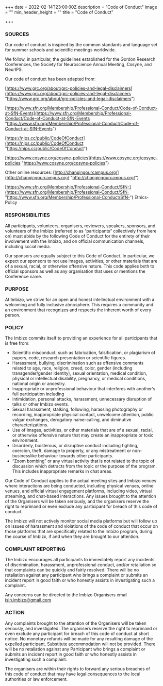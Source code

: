+++
date = 2022-02-14T23:00:00Z
description = "Code of Conduct"
image = ""
min_header_height = ""
title = "Code of Conduct"

+++
### SOURCES

Our code of conduct is inspired by the common standards and language set for summer schools and scientific meetings worldwide.

We follow, in particular, the guidelines established for the Gordon Research Conferences, the Society for Neuroscience Annual Meeting, Cosyne, and NeurIPS.

Our code of conduct has been adapted from:

[https://www.grc.org/about/grc-policies-and-legal-disclaimers](https://www.grc.org/about/grc-policies-and-legal-disclaimers "https://www.grc.org/about/grc-policies-and-legal-disclaimers")

[https://www.sfn.org/Membership/Professional-Conduct/Code-of-Conduct-at-SfN-Events](https://www.sfn.org/Membership/Professional-Conduct/Code-of-Conduct-at-SfN-Events "https://www.sfn.org/Membership/Professional-Conduct/Code-of-Conduct-at-SfN-Events")

[https://nips.cc/public/CodeOfConduct](https://nips.cc/public/CodeOfConduct "https://nips.cc/public/CodeOfConduct")

[https://www.cosyne.org/cosyne-policies](https://www.cosyne.org/cosyne-policies "https://www.cosyne.org/cosyne-policies")

Other online resources: [http://changingourcampus.org/](http://changingourcampus.org/ "http://changingourcampus.org/")

[https://www.sfn.org/Membership/Professional-Conduct/SfN-](https://www.sfn.org/Membership/Professional-Conduct/SfN- "https://www.sfn.org/Membership/Professional-Conduct/SfN-") Ethics-Policy

### RESPONSIBILITIES

All participants, volunteers, organisers, reviewers, speakers, sponsors, and volunteers of the Imbizo (referred to as “participants” collectively from here on) must abide by the following Code of Conduct for the entirety of their involvement with the Imbizo, and on official communication channels, including social media.

Our sponsors are equally subject to this Code of Conduct. In particular, we expect our sponsors to not use images, activities, or other materials that are of a sexual, racial, or otherwise offensive nature. This code applies both to official sponsors as well as any organisation that uses or mentions the Conference name.

### PURPOSE

At Imbizo, we strive for an open and honest intellectual environment with a welcoming and fully inclusive atmosphere. This requires a community and an environment that recognizes and respects the inherent worth of every person.

### POLICY

The Imbizo commits itself to providing an experience for all participants that is free from:

* Scientific misconduct, such as fabrication, falsification, or plagiarism of papers, code,  research presentation or scientific figures.
* Harassment, bullying, discrimination such as offensive comments related to age, race, religion, creed, color, gender (including transgender/gender identity), sexual orientation, medical condition, physical or intellectual disability, pregnancy, or medical conditions, national origin or ancestry.
* Inappropriate or unprofessional behaviour that interferes with another's full participation including
* Intimidation, personal attacks, harassment, unnecessary disruption of talks or other Imbizo events.
* Sexual harassment, stalking, following, harassing photography or recording, inappropriate physical contact, unwelcome attention, public vulgar exchanges, derogatory name-calling, and diminutive characterizations.
* Use of images, activities, or other materials that are of a sexual, racial, or otherwise offensive nature that may create an inappropriate or toxic environment.
* Disorderly, boisterous, or disruptive conduct including fighting, coercion, theft, damage to property, or any mistreatment or non-businesslike behaviour towards other participants.
* “Zoom bombing” or any virtual activity that is not related to the topic of discussion which detracts from the topic or the purpose of the program. This includes inappropriate remarks in chat areas.

Our Code of Conduct applies to the actual meeting sites and Imbizo venues where interactions are being conducted, including physical venues, online venues, and official virtual engagement platforms, including video, virtual streaming, and chat-based interactions. Any issues brought to the attention of the Organisers will be taken seriously, and the organisers reserve the right to reprimand or even exclude any participant for breach of this code of conduct.

The Imbizo will not actively monitor social media platforms but will follow up on issues of harassment and violations of the code of conduct that occur on those platforms that are specifically related to the Imbizo program, during the course of Imbizo, if and when they are brought to our attention.

### COMPLAINT REPORTING

The Imbizo encourages all participants to immediately report any incidents of discrimination, harassment, unprofessional conduct, and/or retaliation so that complaints can be quickly and fairly resolved. There will be no retaliation against any participant who brings a complaint or submits an incident report in good faith or who honestly assists in investigating such a complaint.

Any concerns can be directed to the Imbizo Organisers email isin.imbizo@gmail.com

### ACTION

Any complaints brought to the attention of the Organisers will be taken seriously, and investigated. The organisers reserve the right to reprimand or even exclude any participant for breach of this code of conduct at short notice. No monetary refunds will be made for any resulting damage of the expelled participant. Substitute accommodation will not be provided. There will be no retaliation against any Participant who brings a complaint or submits an incident report in good faith or who honestly assists in investigating such a complaint.

The organisers are within their rights to forward any serious breaches of this code of conduct that may have legal consequences to the local authorities or law enforcement.